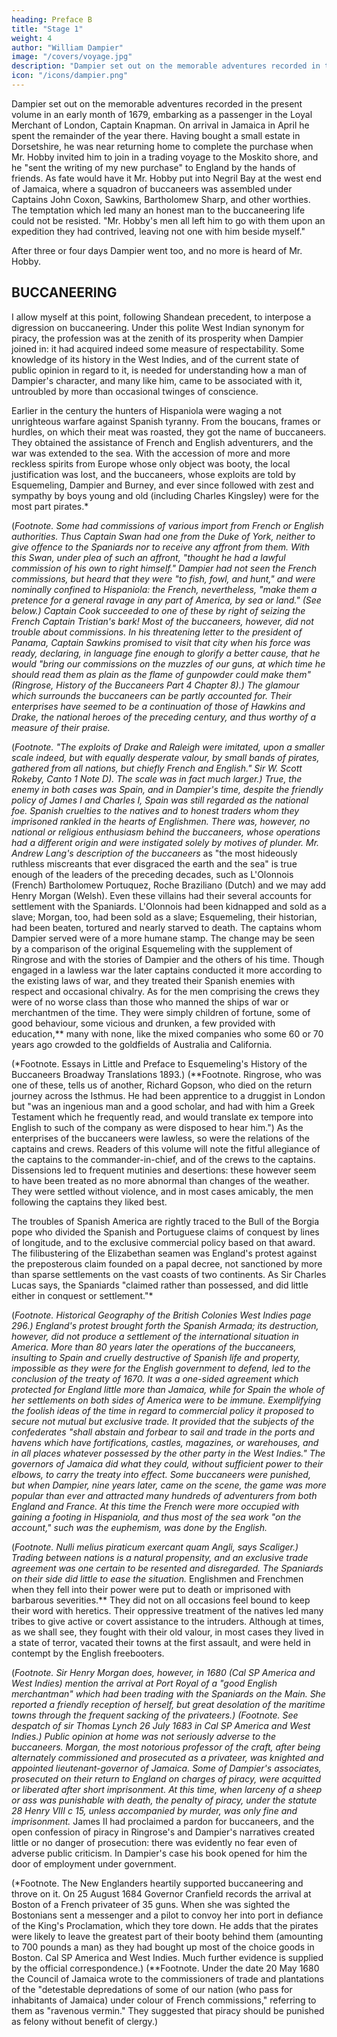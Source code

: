 ```yaml
---
heading: Preface B
title: "Stage 1"
weight: 4
author: "William Dampier"
image: "/covers/voyage.jpg"
description: "Dampier set out on the memorable adventures recorded in the present volume in an early month of 1679, embarking as a passenger in the Loyal Merchant of London, Captain Knapman"
icon: "/icons/dampier.png"
---
```





Dampier set out on the memorable adventures recorded in the present volume in an early month of 1679, embarking as a passenger in the Loyal Merchant of London, Captain Knapman. On arrival in Jamaica in April he spent the remainder of the year there. Having bought a small estate in Dorsetshire, he was near returning home to complete the purchase when Mr. Hobby invited him to join in a trading voyage to the Moskito shore, and he "sent the writing of my new purchase" to England by the hands of friends. As fate would have it Mr. Hobby put into Negril Bay at the west end of Jamaica, where a squadron of buccaneers was assembled under Captains John Coxon, Sawkins, Bartholomew Sharp, and other worthies. The temptation which led many an honest man to the buccaneering life could not be resisted. "Mr. Hobby's men all left him to go with them upon an expedition they had contrived, leaving not one with him beside myself." 

After three or four days Dampier went too, and no more is heard of Mr. Hobby.

## BUCCANEERING

I allow myself at this point, following Shandean precedent, to interpose a digression on buccaneering. Under this polite West Indian synonym for piracy, the profession was at the zenith of its prosperity when Dampier joined in: it had acquired indeed some measure of respectability. Some knowledge of its history in the West Indies, and of the current state of public opinion in regard to it, is needed for understanding how a man of Dampier's character, and many like him, came to be associated with it, untroubled by more than occasional twinges of conscience.

Earlier in the century the hunters of Hispaniola were waging a not unrighteous warfare against Spanish tyranny. From the boucans, frames or hurdles, on which their meat was roasted, they got the name of buccaneers. They obtained the assistance of French and English adventurers, and the war was extended to the sea. With the accession of more and more reckless spirits from Europe whose only object was booty, the local justification was lost, and the buccaneers, whose exploits are told by Esquemeling, Dampier and Burney, and ever since followed with zest and sympathy by boys young and old (including Charles Kingsley) were for the most part pirates.*

(*Footnote. Some had commissions of various import from French or English authorities. Thus Captain Swan had one from the Duke of York, neither to give offence to the Spaniards nor to receive any affront from them. With this Swan, under plea of such an affront, "thought he had a lawful commission of his own to right himself." Dampier had not seen the French commissions, but heard that they were "to fish, fowl, and hunt," and were nominally confined to Hispaniola: the French, nevertheless, "make them a pretence for a general ravage in any part of America, by sea or land." (See below.) Captain Cook succeeded to one of these by right of seizing the French Captain Tristian's bark! Most of the buccaneers, however, did not trouble about commissions. In his threatening letter to the president of Panama, Captain Sawkins promised to visit that city when his force was ready, declaring, in language fine enough to glorify a better cause, that he would "bring our commissions on the muzzles of our guns, at which time he should read them as plain as the flame of gunpowder could make them" (Ringrose, History of the Buccaneers Part 4 Chapter 8).)
The glamour which surrounds the buccaneers can be partly accounted for. Their enterprises have seemed to be a continuation of those of Hawkins and Drake, the national heroes of the preceding century, and thus worthy of a measure of their praise.*

(*Footnote. "The exploits of Drake and Raleigh were imitated, upon a smaller scale indeed, but with equally desperate valour, by small bands of pirates, gathered from all nations, but chiefly French and English." Sir W. Scott Rokeby, Canto 1 Note D). The scale was in fact much larger.)
True, the enemy in both cases was Spain, and in Dampier's time, despite the friendly policy of James I and Charles I, Spain was still regarded as the national foe. Spanish cruelties to the natives and to honest traders whom they imprisoned rankled in the hearts of Englishmen. There was, however, no national or religious enthusiasm behind the buccaneers, whose operations had a different origin and were instigated solely by motives of plunder. Mr. Andrew Lang's description of the buccaneers* as "the most hideously ruthless miscreants that ever disgraced the earth and the sea" is true enough of the leaders of the preceding decades, such as L'Olonnois (French) Bartholomew Portuquez, Roche Braziliano (Dutch) and we may add Henry Morgan (Welsh). Even these villains had their several accounts for settlement with the Spaniards. L'Olonnois had been kidnapped and sold as a slave; Morgan, too, had been sold as a slave; Esquemeling, their historian, had been beaten, tortured and nearly starved to death. The captains whom Dampier served were of a more humane stamp. The change may be seen by a comparison of the original Esquemeling with the supplement of Ringrose and with the stories of Dampier and the others of his time. Though engaged in a lawless war the later captains conducted it more according to the existing laws of war, and they treated their Spanish enemies with respect and occasional chivalry. As for the men comprising the crews they were of no worse class than those who manned the ships of war or merchantmen of the time. They were simply children of fortune, some of good behaviour, some vicious and drunken, a few provided with education,** many with none, like the mixed companies who some 60 or 70 years ago crowded to the goldfields of Australia and California.

(*Footnote. Essays in Little and Preface to Esquemeling's History of the Buccaneers Broadway Translations 1893.)
(**Footnote. Ringrose, who was one of these, tells us of another, Richard Gopson, who died on the return journey across the Isthmus. He had been apprentice to a druggist in London but "was an ingenious man and a good scholar, and had with him a Greek Testament which he frequently read, and would translate ex tempore into English to such of the company as were disposed to hear him.")
As the enterprises of the buccaneers were lawless, so were the relations of the captains and crews. Readers of this volume will note the fitful allegiance of the captains to the commander-in-chief, and of the crews to the captains. Dissensions led to frequent mutinies and desertions: these however seem to have been treated as no more abnormal than changes of the weather. They were settled without violence, and in most cases amicably, the men following the captains they liked best.

The troubles of Spanish America are rightly traced to the Bull of the Borgia pope who divided the Spanish and Portuguese claims of conquest by lines of longitude, and to the exclusive commercial policy based on that award. The filibustering of the Elizabethan seamen was England's protest against the preposterous claim founded on a papal decree, not sanctioned by more than sparse settlements on the vast coasts of two continents. As Sir Charles Lucas says, the Spaniards "claimed rather than possessed, and did little either in conquest or settlement."*

(*Footnote. Historical Geography of the British Colonies West Indies page 296.)
England's protest brought forth the Spanish Armada; its destruction, however, did not produce a settlement of the international situation in America. More than 80 years later the operations of the buccaneers, insulting to Spain and cruelly destructive of Spanish life and property, impossible as they were for the English government to defend, led to the conclusion of the treaty of 1670. It was a one-sided agreement which protected for England little more than Jamaica, while for Spain the whole of her settlements on both sides of America were to be immune. Exemplifying the foolish ideas of the time in regard to commercial policy it proposed to secure not mutual but exclusive trade. It provided that the subjects of the confederates "shall abstain and forbear to sail and trade in the ports and havens which have fortifications, castles, magazines, or warehouses, and in all places whatever possessed by the other party in the West Indies." The governors of Jamaica did what they could, without sufficient power to their elbows, to carry the treaty into effect. Some buccaneers were punished, but when Dampier, nine years later, came on the scene, the game was more popular than ever and attracted many hundreds of adventurers from both England and France. At this time the French were more occupied with gaining a footing in Hispaniola, and thus most of the sea work "on the account," such was the euphemism, was done by the English.*

(*Footnote. Nulli melius piraticum exercant quam Angli, says Scaliger.)
Trading between nations is a natural propensity, and an exclusive trade agreement was one certain to be resented and disregarded. The Spaniards on their side did little to ease the situation.* Englishmen and Frenchmen when they fell into their power were put to death or imprisoned with barbarous severities.** They did not on all occasions feel bound to keep their word with heretics. Their oppressive treatment of the natives led many tribes to give active or covert assistance to the intruders. Although at times, as we shall see, they fought with their old valour, in most cases they lived in a state of terror, vacated their towns at the first assault, and were held in contempt by the English freebooters.

(*Footnote. Sir Henry Morgan does, however, in 1680 (Cal SP America and West Indies) mention the arrival at Port Royal of a "good English merchantman" which had been trading with the Spaniards on the Main. She reported a friendly reception of herself, but great desolation of the maritime towns through the frequent sacking of the privateers.)
(**Footnote. See despatch of sir Thomas Lynch 26 July 1683 in Cal SP America and West Indies.)
Public opinion at home was not seriously adverse to the buccaneers.* Morgan, the most notorious professor of the craft, after being alternately commissioned and prosecuted as a privateer, was knighted and appointed lieutenant-governor of Jamaica. Some of Dampier's associates, prosecuted on their return to England on charges of piracy, were acquitted or liberated after short imprisonment. At this time, when larceny of a sheep or ass was punishable with death, the penalty of piracy, under the statute 28 Henry VIII c 15, unless accompanied by murder, was only fine and imprisonment.** James II had proclaimed a pardon for buccaneers, and the open confession of piracy in Ringrose's and Dampier's narratives created little or no danger of prosecution: there was evidently no fear even of adverse public criticism. In Dampier's case his book opened for him the door of employment under government.

(*Footnote. The New Englanders heartily supported buccaneering and throve on it. On 25 August 1684 Governor Cranfield records the arrival at Boston of a French privateer of 35 guns. When she was sighted the Bostonians sent a messenger and a pilot to convoy her into port in defiance of the King's Proclamation, which they tore down. He adds that the pirates were likely to leave the greatest part of their booty behind them (amounting to 700 pounds a man) as they had bought up most of the choice goods in Boston. Cal SP America and West Indies. Much further evidence is supplied by the official correspondence.)
(**Footnote. Under the date 20 May 1680 the Council of Jamaica wrote to the commissioners of trade and plantations of the "detestable depredations of some of our nation (who pass for inhabitants of Jamaica) under colour of French commissions," referring to them as "ravenous vermin." They suggested that piracy should be punished as felony without benefit of clergy.)


